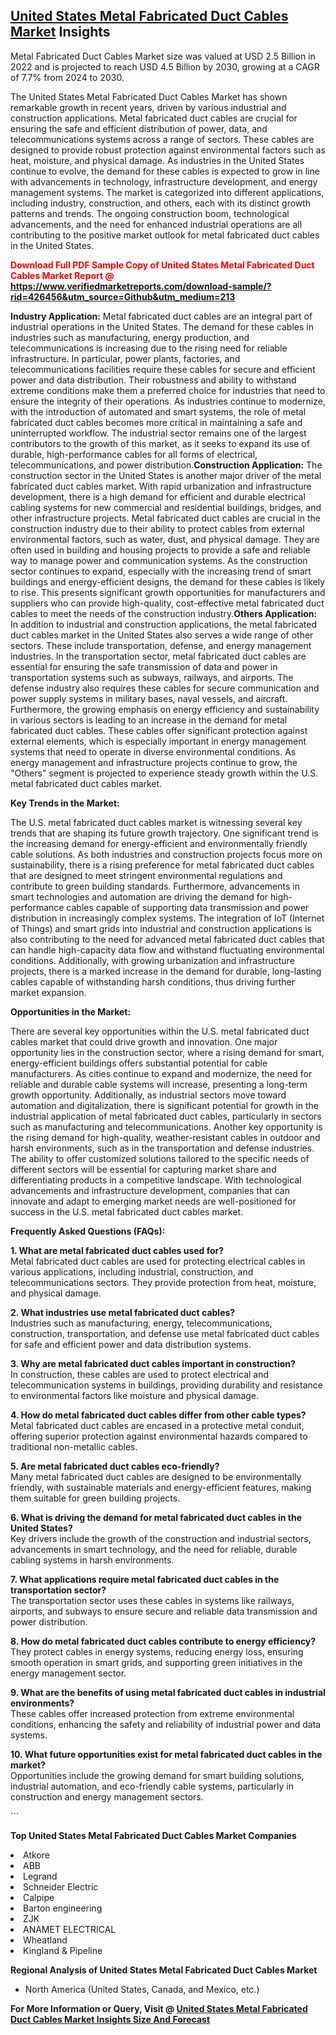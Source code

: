 <h2><a href="https://www.verifiedmarketreports.com/download-sample/?rid=426456&amp;utm_source=Github&amp;utm_medium=213" target="_blank">United States Metal Fabricated Duct Cables Market</a> Insights</h2><p>Metal Fabricated Duct Cables Market size was valued at USD 2.5 Billion in 2022 and is projected to reach USD 4.5 Billion by 2030, growing at a CAGR of 7.7% from 2024 to 2030.</p><p><p>The United States Metal Fabricated Duct Cables Market has shown remarkable growth in recent years, driven by various industrial and construction applications. Metal fabricated duct cables are crucial for ensuring the safe and efficient distribution of power, data, and telecommunications systems across a range of sectors. These cables are designed to provide robust protection against environmental factors such as heat, moisture, and physical damage. As industries in the United States continue to evolve, the demand for these cables is expected to grow in line with advancements in technology, infrastructure development, and energy management systems. The market is categorized into different applications, including industry, construction, and others, each with its distinct growth patterns and trends. The ongoing construction boom, technological advancements, and the need for enhanced industrial operations are all contributing to the positive market outlook for metal fabricated duct cables in the United States. <strong><p><span class=""><span style="color: #ff0000;"><strong>Download Full PDF Sample Copy of United States Metal Fabricated Duct Cables Market Report</strong> @ </span><a href="https://www.verifiedmarketreports.com/download-sample/?rid=426456&amp;utm_source=Github&amp;utm_medium=213" target="_blank">https://www.verifiedmarketreports.com/download-sample/?rid=426456&amp;utm_source=Github&amp;utm_medium=213</a></span></p></strong></p><p><strong>Industry Application:</strong> Metal fabricated duct cables are an integral part of industrial operations in the United States. The demand for these cables in industries such as manufacturing, energy production, and telecommunications is increasing due to the rising need for reliable infrastructure. In particular, power plants, factories, and telecommunications facilities require these cables for secure and efficient power and data distribution. Their robustness and ability to withstand extreme conditions make them a preferred choice for industries that need to ensure the integrity of their operations. As industries continue to modernize, with the introduction of automated and smart systems, the role of metal fabricated duct cables becomes more critical in maintaining a safe and uninterrupted workflow. The industrial sector remains one of the largest contributors to the growth of this market, as it seeks to expand its use of durable, high-performance cables for all forms of electrical, telecommunications, and power distribution.<strong>Construction Application:</strong> The construction sector in the United States is another major driver of the metal fabricated duct cables market. With rapid urbanization and infrastructure development, there is a high demand for efficient and durable electrical cabling systems for new commercial and residential buildings, bridges, and other infrastructure projects. Metal fabricated duct cables are crucial in the construction industry due to their ability to protect cables from external environmental factors, such as water, dust, and physical damage. They are often used in building and housing projects to provide a safe and reliable way to manage power and communication systems. As the construction sector continues to expand, especially with the increasing trend of smart buildings and energy-efficient designs, the demand for these cables is likely to rise. This presents significant growth opportunities for manufacturers and suppliers who can provide high-quality, cost-effective metal fabricated duct cables to meet the needs of the construction industry.<strong>Others Application:</strong> In addition to industrial and construction applications, the metal fabricated duct cables market in the United States also serves a wide range of other sectors. These include transportation, defense, and energy management industries. In the transportation sector, metal fabricated duct cables are essential for ensuring the safe transmission of data and power in transportation systems such as subways, railways, and airports. The defense industry also requires these cables for secure communication and power supply systems in military bases, naval vessels, and aircraft. Furthermore, the growing emphasis on energy efficiency and sustainability in various sectors is leading to an increase in the demand for metal fabricated duct cables. These cables offer significant protection against external elements, which is especially important in energy management systems that need to operate in diverse environmental conditions. As energy management and infrastructure projects continue to grow, the "Others" segment is projected to experience steady growth within the U.S. metal fabricated duct cables market.<p><strong>Key Trends in the Market:</strong></p><p>The U.S. metal fabricated duct cables market is witnessing several key trends that are shaping its future growth trajectory. One significant trend is the increasing demand for energy-efficient and environmentally friendly cable solutions. As both industries and construction projects focus more on sustainability, there is a rising preference for metal fabricated duct cables that are designed to meet stringent environmental regulations and contribute to green building standards. Furthermore, advancements in smart technologies and automation are driving the demand for high-performance cables capable of supporting data transmission and power distribution in increasingly complex systems. The integration of IoT (Internet of Things) and smart grids into industrial and construction applications is also contributing to the need for advanced metal fabricated duct cables that can handle high-capacity data flow and withstand fluctuating environmental conditions. Additionally, with growing urbanization and infrastructure projects, there is a marked increase in the demand for durable, long-lasting cables capable of withstanding harsh conditions, thus driving further market expansion.<p><strong>Opportunities in the Market:</strong></p><p>There are several key opportunities within the U.S. metal fabricated duct cables market that could drive growth and innovation. One major opportunity lies in the construction sector, where a rising demand for smart, energy-efficient buildings offers substantial potential for cable manufacturers. As cities continue to expand and modernize, the need for reliable and durable cable systems will increase, presenting a long-term growth opportunity. Additionally, as industrial sectors move toward automation and digitalization, there is significant potential for growth in the industrial application of metal fabricated duct cables, particularly in sectors such as manufacturing and telecommunications. Another key opportunity is the rising demand for high-quality, weather-resistant cables in outdoor and harsh environments, such as in the transportation and defense industries. The ability to offer customized solutions tailored to the specific needs of different sectors will be essential for capturing market share and differentiating products in a competitive landscape. With technological advancements and infrastructure development, companies that can innovate and adapt to emerging market needs are well-positioned for success in the U.S. metal fabricated duct cables market.<p><strong>Frequently Asked Questions (FAQs):</strong></p><p><strong>1. What are metal fabricated duct cables used for?</strong><br>Metal fabricated duct cables are used for protecting electrical cables in various applications, including industrial, construction, and telecommunications sectors. They provide protection from heat, moisture, and physical damage.</p><p><strong>2. What industries use metal fabricated duct cables?</strong><br>Industries such as manufacturing, energy, telecommunications, construction, transportation, and defense use metal fabricated duct cables for safe and efficient power and data distribution systems.</p><p><strong>3. Why are metal fabricated duct cables important in construction?</strong><br>In construction, these cables are used to protect electrical and telecommunication systems in buildings, providing durability and resistance to environmental factors like moisture and physical damage.</p><p><strong>4. How do metal fabricated duct cables differ from other cable types?</strong><br>Metal fabricated duct cables are encased in a protective metal conduit, offering superior protection against environmental hazards compared to traditional non-metallic cables.</p><p><strong>5. Are metal fabricated duct cables eco-friendly?</strong><br>Many metal fabricated duct cables are designed to be environmentally friendly, with sustainable materials and energy-efficient features, making them suitable for green building projects.</p><p><strong>6. What is driving the demand for metal fabricated duct cables in the United States?</strong><br>Key drivers include the growth of the construction and industrial sectors, advancements in smart technology, and the need for reliable, durable cabling systems in harsh environments.</p><p><strong>7. What applications require metal fabricated duct cables in the transportation sector?</strong><br>The transportation sector uses these cables in systems like railways, airports, and subways to ensure secure and reliable data transmission and power distribution.</p><p><strong>8. How do metal fabricated duct cables contribute to energy efficiency?</strong><br>They protect cables in energy systems, reducing energy loss, ensuring smooth operation in smart grids, and supporting green initiatives in the energy management sector.</p><p><strong>9. What are the benefits of using metal fabricated duct cables in industrial environments?</strong><br>These cables offer increased protection from extreme environmental conditions, enhancing the safety and reliability of industrial power and data systems.</p><p><strong>10. What future opportunities exist for metal fabricated duct cables in the market?</strong><br>Opportunities include the growing demand for smart building solutions, industrial automation, and eco-friendly cable systems, particularly in construction and energy management sectors.</p>```</p><p><strong>Top United States Metal Fabricated Duct Cables Market Companies</strong></p><div data-test-id=""><p><li>Atkore</li><li> ABB</li><li> Legrand</li><li> Schneider Electric</li><li> Calpipe</li><li> Barton engineering</li><li> ZJK</li><li> ANAMET ELECTRICAL</li><li> Wheatland</li><li> Kingland & Pipeline</li></p><div><strong>Regional Analysis of&nbsp;United States Metal Fabricated Duct Cables Market</strong></div><ul><li dir="ltr"><p dir="ltr">North America&nbsp;(United States, Canada, and Mexico, etc.)</p></li></ul><p><strong>For More Information or Query, Visit @&nbsp;</strong><strong><a href="https://www.verifiedmarketreports.com/product/metal-fabricated-duct-cables-market/?utm_source=Github&amp;utm_medium=213" target="_blank">United States Metal Fabricated Duct Cables Market Insights Size And Forecast</a></strong></p></div>

